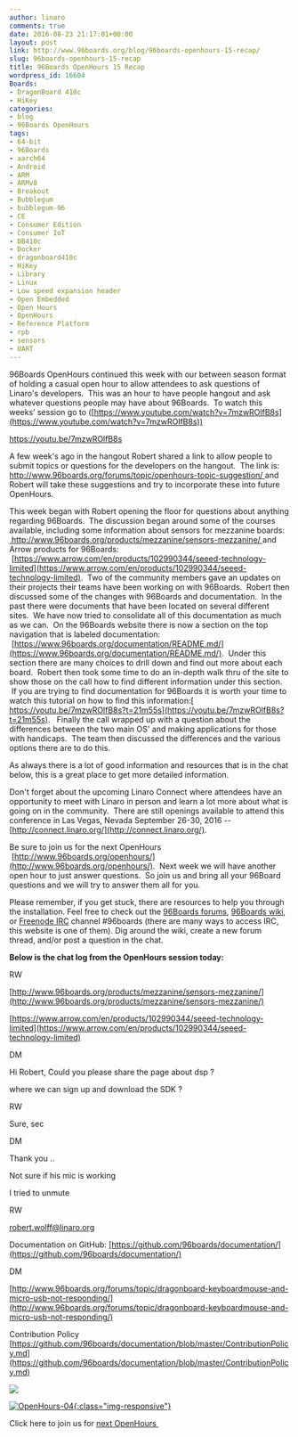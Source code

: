 ```yaml
---
author: linaro
comments: true
date: 2016-08-23 21:17:01+00:00
layout: post
link: http://www.96boards.org/blog/96boards-openhours-15-recap/
slug: 96boards-openhours-15-recap
title: 96Boards OpenHours 15 Recap
wordpress_id: 16604
Boards:
- DragonBoard 410c
- HiKey
categories:
- blog
- 96Boards OpenHours
tags:
- 64-bit
- 96Boards
- aarch64
- Android
- ARM
- ARMv8
- Breakout
- Bubblegum
- bubblegum-96
- CE
- Consumer Edition
- Consumer IoT
- DB410c
- Docker
- dragonboard410c
- HiKey
- Library
- Linux
- Low speed expansion header
- Open Embedded
- Open Hours
- OpenHours
- Reference Platform
- rpb
- sensors
- UART
---
```


96Boards OpenHours continued this week with our between season format of holding a casual open hour to allow attendees to ask questions of Linaro's developers.  This was an hour to have people hangout and ask whatever questions people may have about 96Boards.  To watch this weeks’ session go to ([https://www.youtube.com/watch?v=7mzwROlfB8s](https://www.youtube.com/watch?v=7mzwROlfB8s))

https://youtu.be/7mzwROlfB8s

A few week's ago in the hangout Robert shared a link to allow people to submit topics or questions for the developers on the hangout.  The link is:[ http://www.96boards.org/forums/topic/openhours-topic-suggestion/ ](http://www.96boards.org/forums/topic/openhours-topic-suggestion/)and Robert will take these suggestions and try to incorporate these into future OpenHours.

This week began with Robert opening the floor for questions about anything regarding 96Boards.  The discussion began around some of the courses available, including some information about sensors for mezzanine boards: [ http://www.96boards.org/products/mezzanine/sensors-mezzanine/ ](http://www.96boards.org/products/mezzanine/sensors-mezzanine/)and Arrow products for 96Boards:  [https://www.arrow.com/en/products/102990344/seeed-technology-limited](https://www.arrow.com/en/products/102990344/seeed-technology-limited).  Two of the community members gave an updates on their projects their teams have been working on with 96Boards.  Robert then discussed some of the changes with 96Boards and documentation.  In the past there were documents that have been located on several different sites.  We have now tried to consolidate all of this documentation as much as we can.  On the 96Boards website there is now a section on the top navigation that is labeled documentation:  [https://www.96boards.org/documentation/README.md/](https://www.96boards.org/documentation/README.md/).  Under this section there are many choices to drill down and find out more about each board.  Robert then took some time to do an in-depth walk thru of the site to show those on the call how to find different information under this section.  If you are trying to find documentation for 96Boards it is worth your time to watch this tutorial on how to find this information:[ https://youtu.be/7mzwROlfB8s?t=21m55s](https://youtu.be/7mzwROlfB8s?t=21m55s).   Finally the call wrapped up with a question about the differences between the two main OS' and making applications for those with handicaps.  The team then discussed the differences and the various options there are to do this.

As always there is a lot of good information and resources that is in the chat below, this is a great place to get more detailed information.

Don't forget about the upcoming Linaro Connect where attendees have an opportunity to meet with Linaro in person and learn a lot more about what is going on in the community.  There are still openings available to attend this conference in Las Vegas, Nevada September 26-30, 2016 --[http://connect.linaro.org/](http://connect.linaro.org/).

Be sure to join us for the next OpenHours  [http://www.96boards.org/openhours/](http://www.96boards.org/openhours/).  Next week we will have another open hour to just answer questions.  So join us and bring all your 96Board questions and we will try to answer them all for you.

Please remember, if you get stuck, there are resources to help you through the installation. Feel free to check out the [96Boards forums](http://www.96boards.org/forums/), [96Boards wiki](https://github.com/96boards/documentation/wiki), or [Freenode IRC](http://webchat.freenode.net/?channels=%2396boards) channel #96boards (there are many ways to access IRC, this website is one of them). Dig around the wiki, create a new forum thread, and/or post a question in the chat.

**Below is the chat log from the OpenHours session today:**


















































RW












[http://www.96boards.org/products/mezzanine/sensors-mezzanine/](http://www.96boards.org/products/mezzanine/sensors-mezzanine/)






















[https://www.arrow.com/en/products/102990344/seeed-technology-limited](https://www.arrow.com/en/products/102990344/seeed-technology-limited)




















DM












Hi Robert, Could you please share the page about dsp ?






















where we can sign up and download the SDK ?




















RW












Sure, sec




















DM












Thank you ..






















Not sure if his mic is working






















I tried to unmute




















RW












[robert.wolff@linaro.org](mailto:robert.wolff@linaro.org)






















Documentation on GitHub: [https://github.com/96boards/documentation/](https://github.com/96boards/documentation/)




















DM












[http://www.96boards.org/forums/topic/dragonboard-keyboardmouse-and-micro-usb-not-responding/](http://www.96boards.org/forums/topic/dragonboard-keyboardmouse-and-micro-usb-not-responding/)




















Contribution Policy [https://github.com/96boards/documentation/blob/master/ContributionPolicy.md](https://github.com/96boards/documentation/blob/master/ContributionPolicy.md)








![](https://ssl.gstatic.com/ui/v1/icons/mail/images/cleardot.gif)











































[![OpenHours-04](/assets/images/blog/2016/05/OpenHours-04.png){:class="img-responsive"} ](http://www.96boards.org/openhours/)



Click here to join us for [next OpenHours ](http://www.96boards.org/openhours/)


